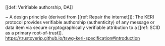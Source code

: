 [[def: Verifiable authorship, DA]]

~ A design principle (derived from [[ref: Repair the internet]]):
The KERI protocol provides verifiable authorship (authenticity) of any message or data item via secure cryptographically verifiable attribution to a [[ref: SCID as a primary root-of-trust]].  
<https://trustoverip.github.io/tswg-keri-specification#introduction>
